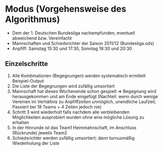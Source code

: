 ﻿# Modus (Vorgehensweise des Algorithmus)

* Dem der 1. Deutschen Bundesliga nachempfunden, eventuell abweichend bzw. Vereinfacht
* Mannschaften und Schiedsrichter der Saison 2011/12 (Bundesliga.ods)
* Anpfiff: Samstag 15:30 und 17:30, Sonntag 18:30 und 20:30

## Einzelschritte

1. Alle Kombinationen (Begegnungen) werden systematisch ermittelt Beispiel-Output
2. Die Liste der Begegnungen wird zufällig umsortiert
3. Mannschaft hat dieses Wochenende schon gespielt => Begegnung wird herausgekommen und am Ende eingefügt (Nachteil: wenn durch wenige Vereinen im Verhältnis zu Anpfiffzeiten unmöglich, unendliche Laufzeit; Passiert bei 18 Teams + 4 Zeiten jedoch nie)
4. Schritt 3 wird wiederholt falls nachdem alle verbleibenden Möglichkeiten ausprobiert wurden ohne eine mögliche Lösung zu erhalten
5. In der Hinrunde ist das Team1 Heimmahnschaft, im Anschluss (Rückrunde) jeweils Team2
6. Schiedsrichter werden zufällig umsortiert; dann turnusmäßig Wiederholung der Liste
